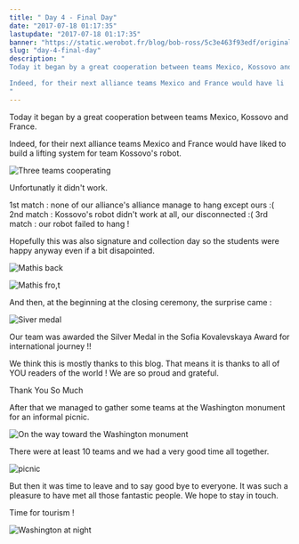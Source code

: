 ```yaml
---
title: " Day 4 - Final Day"
date: "2017-07-18 01:17:35"
lastupdate: "2017-07-18 01:17:35"
banner: "https://static.werobot.fr/blog/bob-ross/5c3e463f93edf/original.jpg"
slug: "day-4-final-day"
description: " 
Today it began by a great cooperation between teams Mexico, Kossovo and France.

Indeed, for their next alliance teams Mexico and France would have li
"
---
```

Today it began by a great cooperation between teams Mexico, Kossovo and France.

Indeed, for their next alliance teams Mexico and France would have liked to build a lifting system for team Kossovo's robot.

![Three teams cooperating](https://static.werobot.fr/blog/bob-ross/5c3e4640016d1/50.jpg "Three teams cooperating")

Unfortunatly it didn't work.
 
1st match : none of our alliance's alliance manage to hang except ours :(
2nd match : Kossovo's robot didn't work at all, our disconnected :(
3rd match : our robot failed to hang !

Hopefully this was also signature and collection day so the students were happy anyway even if a bit disapointed.

![Mathis back](https://static.werobot.fr/blog/bob-ross/5c3e46406a50b/50.jpg "Mathis back")

![Mathis fro,t](https://static.werobot.fr/blog/bob-ross/5c3e4640d5b70/50.jpg "Mathis front")

And then, at the beginning at the closing ceremony, the surprise came :

![Siver medal](https://static.werobot.fr/blog/bob-ross/5c3e463f93edf/50.jpg "Siver medal")

Our team was awarded the Silver Medal in the Sofia Kovalevskaya Award for international journey !!

We think this is mostly thanks to this blog. That means it is thanks to all of YOU readers of the world !
We are so proud and grateful.

Thank You So Much

After that we managed to gather some teams at the Washington monument for an informal picnic.

![On the way toward the Washington monument](https://static.werobot.fr/blog/bob-ross/5c3e4641df1dd/50.jpg "On the way toward the Washington monument")

There were at least 10 teams and we had a very good time all together.

![picnic](https://static.werobot.fr/blog/bob-ross/5c3e46427238c/50.jpg "picnic")

But then it was time to leave and to say good bye to everyone.
It was such a pleasure to have met all those fantastic people.
We hope to stay in touch.

Time for tourism !

![Washington at night](https://static.werobot.fr/blog/bob-ross/5c3e4642b63f2/50.jpg "Washington at night")
    